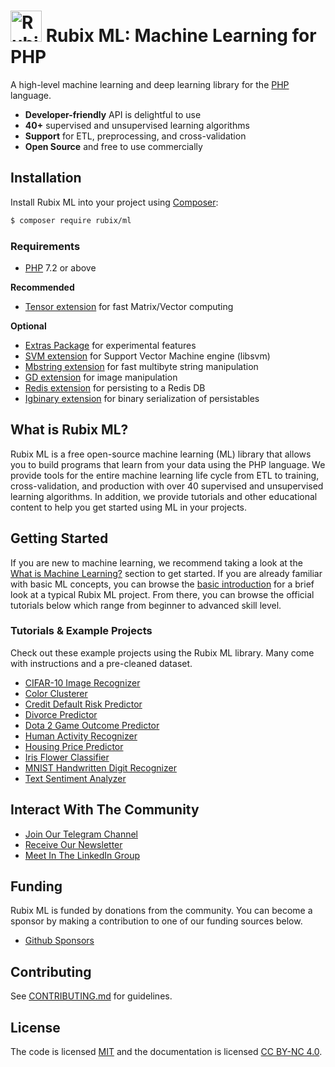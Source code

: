 <h1><span><img src="https://raw.githubusercontent.com/RubixML/RubixML/master/docs/img/rubix-ml-logo.png" width="50" height="50" alt="Rubix ML logo" /></span> <span>Rubix ML: Machine Learning for PHP</span></h1>

A high-level machine learning and deep learning library for the [PHP](https://php.net) language.

- **Developer-friendly** API is delightful to use
- **40+** supervised and unsupervised learning algorithms
- **Support** for ETL, preprocessing, and cross-validation
- **Open Source** and free to use commercially

## Installation
Install Rubix ML into your project using [Composer](https://getcomposer.org/):

```sh
$ composer require rubix/ml
```

### Requirements
- [PHP](https://php.net/manual/en/install.php) 7.2 or above

**Recommended**

- [Tensor extension](https://github.com/RubixML/Tensor) for fast Matrix/Vector computing

**Optional**

- [Extras Package](https://github.com/RubixML/Extras) for experimental features
- [SVM extension](https://php.net/manual/en/book.svm.php) for Support Vector Machine engine (libsvm)
- [Mbstring extension](https://www.php.net/manual/en/book.mbstring.php) for fast multibyte string manipulation
- [GD extension](https://php.net/manual/en/book.image.php) for image manipulation
- [Redis extension](https://github.com/phpredis/phpredis) for persisting to a Redis DB
- [Igbinary extension](https://github.com/igbinary/igbinary) for binary serialization of persistables

## What is Rubix ML?
Rubix ML is a free open-source machine learning (ML) library that allows you to build programs that learn from your data using the PHP language. We provide tools for the entire machine learning life cycle from ETL to training, cross-validation, and production with over 40 supervised and unsupervised learning algorithms. In addition, we provide tutorials and other educational content to help you get started using ML in your projects.

## Getting Started
If you are new to machine learning, we recommend taking a look at the [What is Machine Learning?](what-is-machine-learning.md) section to get started. If you are already familiar with basic ML concepts, you can browse the [basic introduction](basic-introduction.md) for a brief look at a typical Rubix ML project. From there, you can browse the official tutorials below which range from beginner to advanced skill level.

### Tutorials & Example Projects
Check out these example projects using the Rubix ML library. Many come with instructions and a pre-cleaned dataset.

- [CIFAR-10 Image Recognizer](https://github.com/RubixML/CIFAR-10)
- [Color Clusterer](https://github.com/RubixML/Colors)
- [Credit Default Risk Predictor](https://github.com/RubixML/Credit)
- [Divorce Predictor](https://github.com/RubixML/Divorce)
- [Dota 2 Game Outcome Predictor](https://github.com/RubixML/Dota2)
- [Human Activity Recognizer](https://github.com/RubixML/HAR)
- [Housing Price Predictor](https://github.com/RubixML/Housing)
- [Iris Flower Classifier](https://github.com/RubixML/Iris)
- [MNIST Handwritten Digit Recognizer](https://github.com/RubixML/MNIST)
- [Text Sentiment Analyzer](https://github.com/RubixML/Sentiment)

## Interact With The Community

- [Join Our Telegram Channel](https://t.me/RubixML)
- [Receive Our Newsletter](https://rubixml.com/#get-notified)
- [Meet In The LinkedIn Group](https://www.linkedin.com/groups/8952251/)

## Funding
Rubix ML is funded by donations from the community. You can become a sponsor by making a contribution to one of our funding sources below.

- [Github Sponsors](https://github.com/sponsors/RubixML)

## Contributing
See [CONTRIBUTING.md](https://github.com/RubixML/ML/blob/master/CONTRIBUTING.md) for guidelines.

## License
The code is licensed [MIT](https://github.com/RubixML/ML/blob/master/LICENSE.md) and the documentation is licensed [CC BY-NC 4.0](https://creativecommons.org/licenses/by-nc/4.0/).
